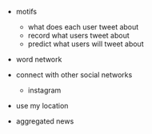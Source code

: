 - motifs
  - what does each user tweet about
  - record what users tweet about
  - predict what users will tweet about
- word network
- connect with other social networks
  - instagram

- use my location

- aggregated news